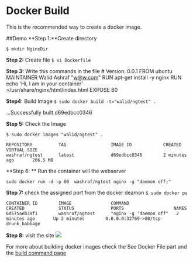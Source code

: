 # Docker Build

This is the recommended way to create a docker image.

##Demo
**Step 1:**Create directory

```$ mkdir NginxDir```

**Step 2:** Create file
```$ vi Dockerfile```

**Step 3:** Write this commands in the file
    # Version: 0.0.1
    FROM ubuntu
    MAINTAINER Walid Ashraf "w@w.com"
    RUN apt-get install -y nginx
    RUN echo 'Hi, I am in your container' \
    >/usr/share/nginx/html/index.html
    EXPOSE 80

**Step4:** Build Image
```$ sudo docker build -t="walid/ngtest" .```

…Successfully built d69edbcc0346

**Step 5:** Check the Image

```$ sudo docker images "walid/ngtest" .```

    REPOSITORY          TAG                 IMAGE ID            CREATED             VIRTUAL SIZE
    washraf/ngtest      latest              d69edbcc0346        2 minutes ago       206.5 MB
**Step 6: ** Run the container will the webserver

```sudo docker run -d -p 80  washraf/ngtest nginx -g "daemon off;"```

**Step 7:** check the assigned port from the docker deamon
```$ sudo docker ps```	

    CONTAINER ID        IMAGE               COMMAND                  CREATED             STATUS              PORTS                   NAMES
    6d575aeb39f1        washraf/ngtest      "nginx -g 'daemon off"   2 minutes ago       Up 2 minutes        0.0.0.0:32769->80/tcp   drunk_babbage
**Step 8:** visit the site
![](S3_Site.jpg)

For more about building docker images check the See Docker File part and the [build command page](https://docs.docker.com/reference/commandline/build/)